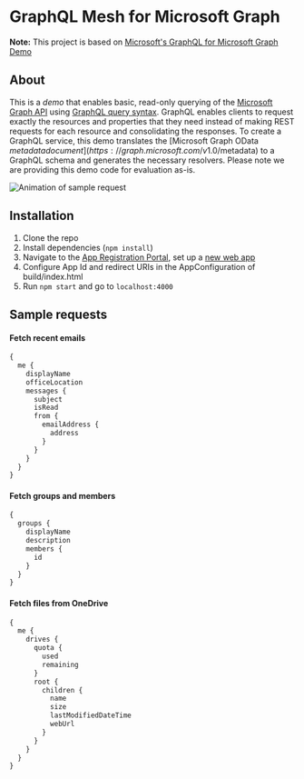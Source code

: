 # GraphQL Mesh for Microsoft Graph

**Note:** This project is based on [Microsoft's GraphQL for Microsoft Graph Demo](https://github.com/microsoftgraph/graphql-demo)

## About

This is a _demo_ that enables basic, read-only querying of the [Microsoft Graph API](https://developer.microsoft.com/en-us/graph/) using [GraphQL query syntax](http://graphql.org/learn/queries/). GraphQL enables clients to request exactly the resources and properties that they need instead of making REST requests for each resource and consolidating the responses. To create a GraphQL service, this demo translates the [Microsoft Graph OData $metadata document](https://graph.microsoft.com/v1.0/$metadata) to a GraphQL schema and generates the necessary resolvers. Please note we are providing this demo code for evaluation as-is.

![Animation of sample request](https://user-images.githubusercontent.com/20847995/81301438-b92aeb00-9081-11ea-8bd3-c9e10d73ac8f.gif)

## Installation

1. Clone the repo
2. Install dependencies (`npm install`)
3. Navigate to the [App Registration Portal](https://apps.dev.microsoft.com/), set up a [new web app](https://docs.microsoft.com/en-us/azure/active-directory/develop/active-directory-v2-app-registration)
4. Configure App Id and redirect URIs in the AppConfiguration of build/index.html
5. Run `npm start` and go to `localhost:4000`

## Sample requests

#### Fetch recent emails

```graphql
{
  me {
    displayName
    officeLocation
    messages {
      subject
      isRead
      from {
        emailAddress {
          address
        }
      }
    }
  }
}
```

#### Fetch groups and members

```graphql
{
  groups {
    displayName
    description
    members {
      id
    }
  }
}
```

#### Fetch files from OneDrive

```graphql
{
  me {
    drives {
      quota {
        used
        remaining
      }
      root {
        children {
          name
          size
          lastModifiedDateTime
          webUrl
        }
      }
    }
  }
}
```
